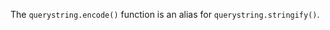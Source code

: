 <!-- YAML
added: v0.1.99
-->

The `querystring.encode()` function is an alias for `querystring.stringify()`.


